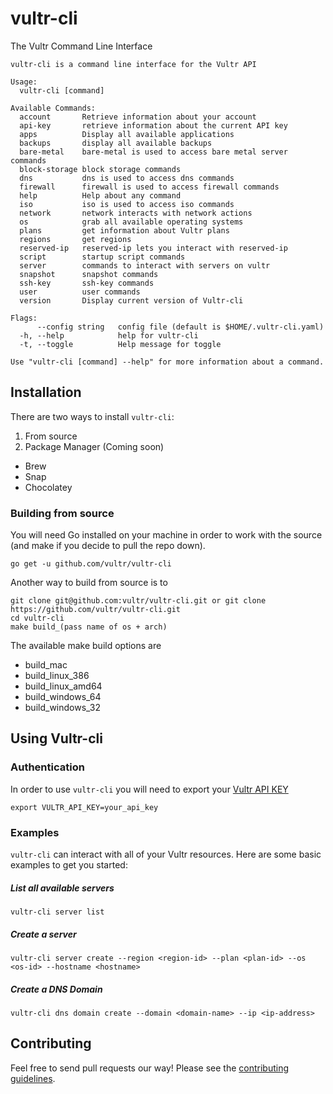 # vultr-cli

The Vultr Command Line Interface
```
vultr-cli is a command line interface for the Vultr API

Usage:
  vultr-cli [command]

Available Commands:
  account       Retrieve information about your account
  api-key       retrieve information about the current API key
  apps          Display all available applications
  backups       display all available backups
  bare-metal    bare-metal is used to access bare metal server commands
  block-storage block storage commands
  dns           dns is used to access dns commands
  firewall      firewall is used to access firewall commands
  help          Help about any command
  iso           iso is used to access iso commands
  network       network interacts with network actions
  os            grab all available operating systems
  plans         get information about Vultr plans
  regions       get regions
  reserved-ip   reserved-ip lets you interact with reserved-ip
  script        startup script commands
  server        commands to interact with servers on vultr
  snapshot      snapshot commands
  ssh-key       ssh-key commands
  user          user commands
  version       Display current version of Vultr-cli

Flags:
      --config string   config file (default is $HOME/.vultr-cli.yaml)
  -h, --help            help for vultr-cli
  -t, --toggle          Help message for toggle

Use "vultr-cli [command] --help" for more information about a command.
```

## Installation

There are two ways to install `vultr-cli`:
1. From source
2. Package Manager (Coming soon)
  - Brew
  - Snap
  - Chocolatey

### Building from source 

You will need Go installed on your machine in order to work with the source (and make if you decide to pull the repo down).

`go get -u github.com/vultr/vultr-cli`

Another way to build from source is to 

```
git clone git@github.com:vultr/vultr-cli.git or git clone https://github.com/vultr/vultr-cli.git
cd vultr-cli
make build_(pass name of os + arch)
```

The available make build options are
- build_mac
- build_linux_386
- build_linux_amd64
- build_windows_64
- build_windows_32

## Using Vultr-cli

### Authentication

In order to use `vultr-cli` you will need to export your [Vultr API KEY](https://my.vultr.com/settings/#settingsapi) 

`export VULTR_API_KEY=your_api_key`

### Examples

`vultr-cli` can interact with all of your Vultr resources. Here are some basic examples to get you started:

##### List all available servers
`vultr-cli server list`

##### Create a server
`vultr-cli server create --region <region-id> --plan <plan-id> --os <os-id> --hostname <hostname>` 

##### Create a DNS Domain
`vultr-cli dns domain create --domain <domain-name> --ip <ip-address>`

## Contributing
Feel free to send pull requests our way! Please see the [contributing guidelines](CONTRIBUTING.md).
